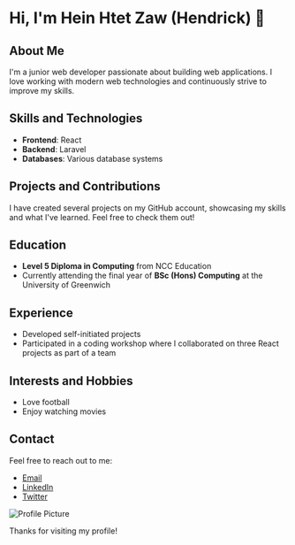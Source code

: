 # Hi, I'm Hein Htet Zaw (Hendrick) 👋

## About Me

I'm a junior web developer passionate about building web applications. I love working with modern web technologies and continuously strive to improve my skills.

## Skills and Technologies

- **Frontend**: React
- **Backend**: Laravel
- **Databases**: Various database systems

## Projects and Contributions

I have created several projects on my GitHub account, showcasing my skills and what I've learned. Feel free to check them out!

## Education

- **Level 5 Diploma in Computing** from NCC Education
- Currently attending the final year of **BSc (Hons) Computing** at the University of Greenwich

## Experience

- Developed self-initiated projects
- Participated in a coding workshop where I collaborated on three React projects as part of a team

## Interests and Hobbies

- Love football
- Enjoy watching movies

## Contact

Feel free to reach out to me:

- [Email](mailto:your.email@example.com)
- [LinkedIn](https://www.linkedin.com/in/your-profile)
- [Twitter](https://twitter.com/your-profile)

![Profile Picture](https://link-to-your-profile-picture.com)

Thanks for visiting my profile!

